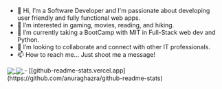 - 👋 Hi, I’m a Software Developer and I'm passionate about developing user friendly and fully functional web apps.
- 👀 I’m interested in gaming, movies, reading, and hiking.
- 🌱 I’m currently taking a BootCamp with MIT in Full-Stack web dev and Python.
- 💞️ I’m looking to collaborate and connect with other IT professionals.
- 📫 How to reach me... Just shoot me a message!

<a href="https://github.com/Ceci122">
  <img align="center" src="https://github-readme-stats.vercel.app/api?username=Ceci122&show_icons=true&theme=radical" />
</a>
<a href="https://github.com/Ceci122">
  <img align="center" src="https://github-readme-stats.vercel.app/api/top-langs?username=Ceci122&layout=compact&langs_count=6&theme=radical" />
</a>
- [[github-readme-stats.vercel.app](https://github.com/anuraghazra/github-readme-stats)

<!---
Ceci122/Ceci122 is a ✨ special ✨ repository because its `README.md` (this file) appears on your GitHub profile.
You can click the Preview link to take a look at your changes.
--->
